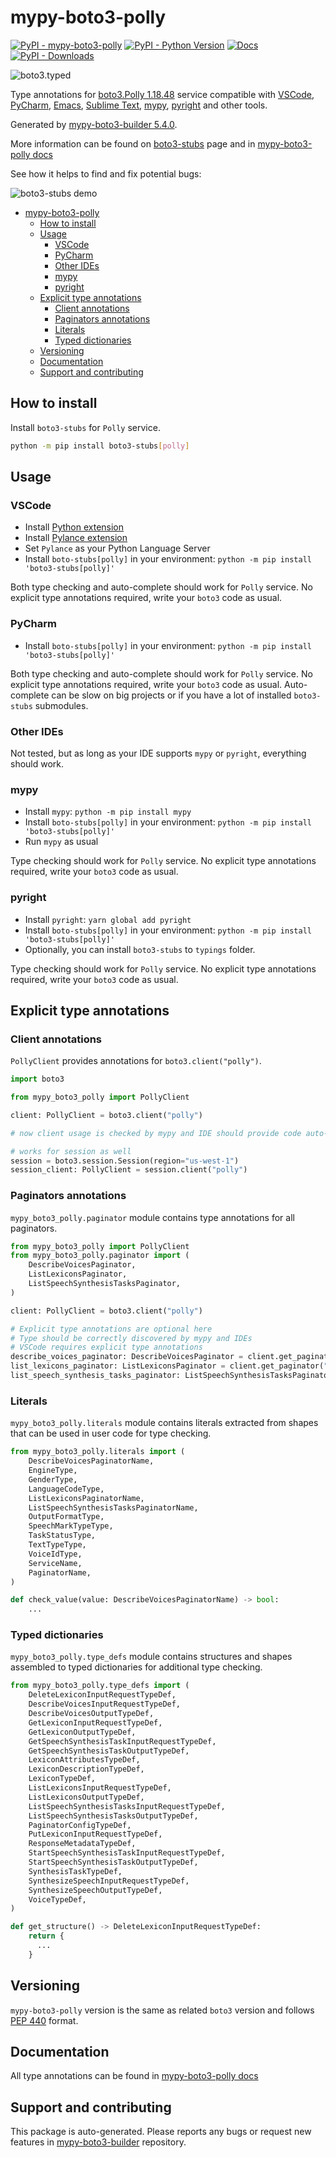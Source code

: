 <a id="mypy-boto3-polly"></a>

# mypy-boto3-polly

[![PyPI - mypy-boto3-polly](https://img.shields.io/pypi/v/mypy-boto3-polly.svg?color=blue)](https://pypi.org/project/mypy-boto3-polly)
[![PyPI - Python Version](https://img.shields.io/pypi/pyversions/mypy-boto3-polly.svg?color=blue)](https://pypi.org/project/mypy-boto3-polly)
[![Docs](https://img.shields.io/readthedocs/mypy-boto3-builder.svg?color=blue)](https://mypy-boto3-builder.readthedocs.io/)
[![PyPI - Downloads](https://img.shields.io/pypi/dw/mypy-boto3-polly?color=blue)](https://pypistats.org/packages/mypy-boto3-polly)

![boto3.typed](https://github.com/vemel/mypy_boto3_builder/raw/master/logo.png)

Type annotations for
[boto3.Polly 1.18.48](https://boto3.amazonaws.com/v1/documentation/api/1.18.48/reference/services/polly.html#Polly)
service compatible with [VSCode](https://code.visualstudio.com/),
[PyCharm](https://www.jetbrains.com/pycharm/),
[Emacs](https://www.gnu.org/software/emacs/),
[Sublime Text](https://www.sublimetext.com/),
[mypy](https://github.com/python/mypy),
[pyright](https://github.com/microsoft/pyright) and other tools.

Generated by
[mypy-boto3-builder 5.4.0](https://github.com/vemel/mypy_boto3_builder).

More information can be found on
[boto3-stubs](https://pypi.org/project/boto3-stubs/) page and in
[mypy-boto3-polly docs](https://vemel.github.io/boto3_stubs_docs/mypy_boto3_polly/)

See how it helps to find and fix potential bugs:

![boto3-stubs demo](https://github.com/vemel/mypy_boto3_builder/raw/master/demo.gif)

- [mypy-boto3-polly](#mypy-boto3-polly)
  - [How to install](#how-to-install)
  - [Usage](#usage)
    - [VSCode](#vscode)
    - [PyCharm](#pycharm)
    - [Other IDEs](#other-ides)
    - [mypy](#mypy)
    - [pyright](#pyright)
  - [Explicit type annotations](#explicit-type-annotations)
    - [Client annotations](#client-annotations)
    - [Paginators annotations](#paginators-annotations)
    - [Literals](#literals)
    - [Typed dictionaries](#typed-dictionaries)
  - [Versioning](#versioning)
  - [Documentation](#documentation)
  - [Support and contributing](#support-and-contributing)

<a id="how-to-install"></a>

## How to install

Install `boto3-stubs` for `Polly` service.

```bash
python -m pip install boto3-stubs[polly]
```

<a id="usage"></a>

## Usage

<a id="vscode"></a>

### VSCode

- Install
  [Python extension](https://marketplace.visualstudio.com/items?itemName=ms-python.python)
- Install
  [Pylance extension](https://marketplace.visualstudio.com/items?itemName=ms-python.vscode-pylance)
- Set `Pylance` as your Python Language Server
- Install `boto-stubs[polly]` in your environment:
  `python -m pip install 'boto3-stubs[polly]'`

Both type checking and auto-complete should work for `Polly` service. No
explicit type annotations required, write your `boto3` code as usual.

<a id="pycharm"></a>

### PyCharm

- Install `boto-stubs[polly]` in your environment:
  `python -m pip install 'boto3-stubs[polly]'`

Both type checking and auto-complete should work for `Polly` service. No
explicit type annotations required, write your `boto3` code as usual.
Auto-complete can be slow on big projects or if you have a lot of installed
`boto3-stubs` submodules.

<a id="other-ides"></a>

### Other IDEs

Not tested, but as long as your IDE supports `mypy` or `pyright`, everything
should work.

<a id="mypy"></a>

### mypy

- Install `mypy`: `python -m pip install mypy`
- Install `boto-stubs[polly]` in your environment:
  `python -m pip install 'boto3-stubs[polly]'`
- Run `mypy` as usual

Type checking should work for `Polly` service. No explicit type annotations
required, write your `boto3` code as usual.

<a id="pyright"></a>

### pyright

- Install `pyright`: `yarn global add pyright`
- Install `boto-stubs[polly]` in your environment:
  `python -m pip install 'boto3-stubs[polly]'`
- Optionally, you can install `boto3-stubs` to `typings` folder.

Type checking should work for `Polly` service. No explicit type annotations
required, write your `boto3` code as usual.

<a id="explicit-type-annotations"></a>

## Explicit type annotations

<a id="client-annotations"></a>

### Client annotations

`PollyClient` provides annotations for `boto3.client("polly")`.

```python
import boto3

from mypy_boto3_polly import PollyClient

client: PollyClient = boto3.client("polly")

# now client usage is checked by mypy and IDE should provide code auto-complete

# works for session as well
session = boto3.session.Session(region="us-west-1")
session_client: PollyClient = session.client("polly")
```

<a id="paginators-annotations"></a>

### Paginators annotations

`mypy_boto3_polly.paginator` module contains type annotations for all
paginators.

```python
from mypy_boto3_polly import PollyClient
from mypy_boto3_polly.paginator import (
    DescribeVoicesPaginator,
    ListLexiconsPaginator,
    ListSpeechSynthesisTasksPaginator,
)

client: PollyClient = boto3.client("polly")

# Explicit type annotations are optional here
# Type should be correctly discovered by mypy and IDEs
# VSCode requires explicit type annotations
describe_voices_paginator: DescribeVoicesPaginator = client.get_paginator("describe_voices")
list_lexicons_paginator: ListLexiconsPaginator = client.get_paginator("list_lexicons")
list_speech_synthesis_tasks_paginator: ListSpeechSynthesisTasksPaginator = client.get_paginator("list_speech_synthesis_tasks")
```

<a id="literals"></a>

### Literals

`mypy_boto3_polly.literals` module contains literals extracted from shapes that
can be used in user code for type checking.

```python
from mypy_boto3_polly.literals import (
    DescribeVoicesPaginatorName,
    EngineType,
    GenderType,
    LanguageCodeType,
    ListLexiconsPaginatorName,
    ListSpeechSynthesisTasksPaginatorName,
    OutputFormatType,
    SpeechMarkTypeType,
    TaskStatusType,
    TextTypeType,
    VoiceIdType,
    ServiceName,
    PaginatorName,
)

def check_value(value: DescribeVoicesPaginatorName) -> bool:
    ...
```

<a id="typed-dictionaries"></a>

### Typed dictionaries

`mypy_boto3_polly.type_defs` module contains structures and shapes assembled to
typed dictionaries for additional type checking.

```python
from mypy_boto3_polly.type_defs import (
    DeleteLexiconInputRequestTypeDef,
    DescribeVoicesInputRequestTypeDef,
    DescribeVoicesOutputTypeDef,
    GetLexiconInputRequestTypeDef,
    GetLexiconOutputTypeDef,
    GetSpeechSynthesisTaskInputRequestTypeDef,
    GetSpeechSynthesisTaskOutputTypeDef,
    LexiconAttributesTypeDef,
    LexiconDescriptionTypeDef,
    LexiconTypeDef,
    ListLexiconsInputRequestTypeDef,
    ListLexiconsOutputTypeDef,
    ListSpeechSynthesisTasksInputRequestTypeDef,
    ListSpeechSynthesisTasksOutputTypeDef,
    PaginatorConfigTypeDef,
    PutLexiconInputRequestTypeDef,
    ResponseMetadataTypeDef,
    StartSpeechSynthesisTaskInputRequestTypeDef,
    StartSpeechSynthesisTaskOutputTypeDef,
    SynthesisTaskTypeDef,
    SynthesizeSpeechInputRequestTypeDef,
    SynthesizeSpeechOutputTypeDef,
    VoiceTypeDef,
)

def get_structure() -> DeleteLexiconInputRequestTypeDef:
    return {
      ...
    }
```

<a id="versioning"></a>

## Versioning

`mypy-boto3-polly` version is the same as related `boto3` version and follows
[PEP 440](https://www.python.org/dev/peps/pep-0440/) format.

<a id="documentation"></a>

## Documentation

All type annotations can be found in
[mypy-boto3-polly docs](https://vemel.github.io/boto3_stubs_docs/mypy_boto3_polly/)

<a id="support-and-contributing"></a>

## Support and contributing

This package is auto-generated. Please reports any bugs or request new features
in [mypy-boto3-builder](https://github.com/vemel/mypy_boto3_builder/issues/)
repository.
